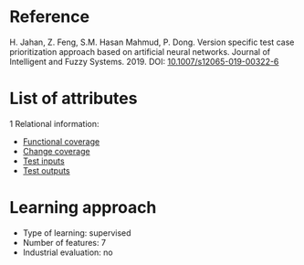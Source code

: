 # Reference

H. Jahan, Z. Feng, S.M. Hasan Mahmud, P. Dong. Version specific test case prioritization approach based on artificial neural networks. Journal of Intelligent and Fuzzy Systems. 2019. DOI: [10.1007/s12065-019-00322-6](https://www.doi.org/10.1007/s12065-019-00322-6)

# List of attributes

1 Relational information:
* [Functional coverage](../../attributes/relational/test-case/coverage/functional-coverage.md)
* [Change coverage](../../attributes/relational/test-case/coverage/change-coverage.md)
* [Test inputs](../../attributes/relational/program/test-inputs.md)
* [Test outputs](../../attributes/relational/program/test-outputs.md)

# Learning approach

* Type of learning: supervised
* Number of features: 7
* Industrial evaluation: no
